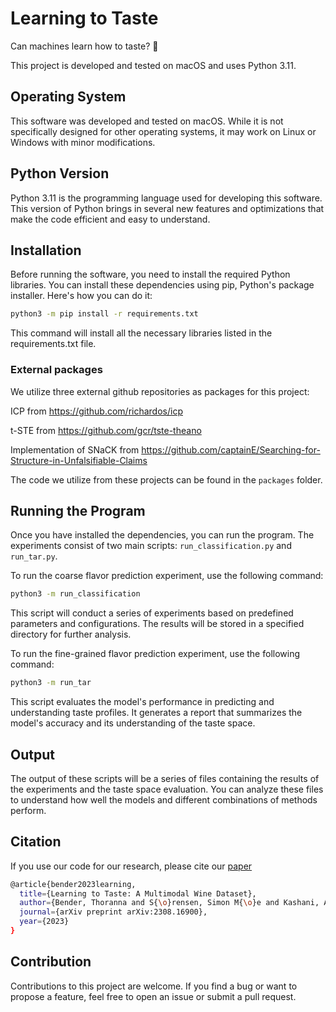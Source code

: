 # Learning to Taste
Can machines learn how to taste? 🍷

This project is developed and tested on macOS and uses Python 3.11.

## Operating System
This software was developed and tested on macOS. While it is not specifically designed for other operating systems, it may work on Linux or Windows with minor modifications.

## Python Version
Python 3.11 is the programming language used for developing this software. This version of Python brings in several new features and optimizations that make the code efficient and easy to understand.

## Installation
Before running the software, you need to install the required Python libraries. You can install these dependencies using pip, Python's package installer. Here's how you can do it:

```bash
python3 -m pip install -r requirements.txt
```

This command will install all the necessary libraries listed in the requirements.txt file.

### External packages
We utilize three external github repositories as packages for this project: 

ICP from https://github.com/richardos/icp 

t-STE from https://github.com/gcr/tste-theano

Implementation of SNaCK from https://github.com/captainE/Searching-for-Structure-in-Unfalsifiable-Claims

The code we utilize from these projects can be found in the ```packages``` folder. 

## Running the Program
Once you have installed the dependencies, you can run the program. The experiments consist of two main scripts: `run_classification.py` and `run_tar.py`.

To run the coarse flavor prediction experiment, use the following command:

```bash
python3 -m run_classification
```

This script will conduct a series of experiments based on predefined parameters and configurations. The results will be stored in a specified directory for further analysis.

To run the fine-grained flavor prediction experiment, use the following command:

```bash
python3 -m run_tar
```

This script evaluates the model's performance in predicting and understanding taste profiles. It generates a report that summarizes the model's accuracy and its understanding of the taste space.

## Output
The output of these scripts will be a series of files containing the results of the experiments and the taste space evaluation. You can analyze these files to understand how well the models and different combinations of methods perform. 

## Citation
If you use our code for our research, please cite our [paper](https://arxiv.org/abs/2308.16900)
```bash
@article{bender2023learning,
  title={Learning to Taste: A Multimodal Wine Dataset},
  author={Bender, Thoranna and S{\o}rensen, Simon M{\o}e and Kashani, Alireza and Hjorleifsson, K Eldjarn and Hyldig, Grethe and Hauberg, S{\o}ren and Belongie, Serge and Warburg, Frederik},
  journal={arXiv preprint arXiv:2308.16900},
  year={2023}
}
```

## Contribution
Contributions to this project are welcome. If you find a bug or want to propose a feature, feel free to open an issue or submit a pull request.
